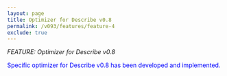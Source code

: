 ```yaml
---
layout: page
title: Optimizer for Describe v0.8
permalink: /v093/features/feature-4
exclude: true
---
```

_FEATURE: Optimizer for Describe v0.8_

<span style="color:blue">Specific optimizer for Describe v0.8 has been developed and implemented.</span>
